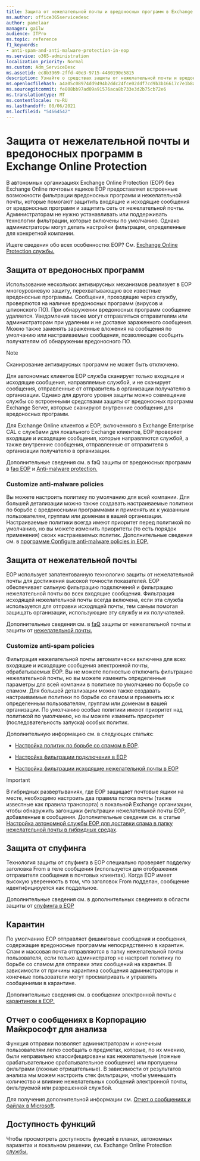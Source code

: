 ```yaml
---
title: Защита от нежелательной почты и вредоносных программ в Exchange Online Protection
ms.author: office365servicedesc
author: pamelaar
manager: gailw
audience: ITPro
ms.topic: reference
f1_keywords:
- anti-spam-and-anti-malware-protection-in-eop
ms.service: o365-administration
localization_priority: Normal
ms.custom: Adm_ServiceDesc
ms.assetid: ec8b3969-2ffd-40e3-9715-4480190e5815
description: Узнайте о средствах защиты от нежелательной почты и вредоносных программ, доступных в автономных организациях Exchange Online Protection (EOP) без Exchange Online почтовых ящиков.
ms.openlocfilehash: a4a05c08974dd9494b2ddc24fce02ddf7cd9b3b16617c7e1b8a55957186cc6ec
ms.sourcegitcommit: fe808bb97ad09a91576aca8b733e3d2b75cb72e6
ms.translationtype: MT
ms.contentlocale: ru-RU
ms.lasthandoff: 08/06/2021
ms.locfileid: "54664542"
---
```

# <a name="anti-spam-and-anti-malware-protection-in-exchange-online-protection"></a>Защита от нежелательной почты и вредоносных программ в Exchange Online Protection

В автономных организациях Exchange Online Protection (EOP) без Exchange Online почтовых ящиков EOP предоставляет встроенные возможности фильтрации вредоносных программ и нежелательной почты, которые помогают защитить входящие и исходящие сообщения от вредоносных программ и защитить сеть от нежелательной почты. Администраторам не нужно устанавливать или поддерживать технологии фильтрации, которые включены по умолчанию. Однако администраторы могут делать настройки фильтрации, определенные для конкретной компании.

Ищете сведения обо всех особенностях EOP? См. [Exchange Online Protection службы.](exchange-online-protection-service-description.md)

## <a name="anti-malware-protection"></a>Защита от вредоносных программ

Использование нескольких антивирусных механизмов реализует в EOP многоуровневую защиту, перехватывающую все известные вредоносные программы. Сообщения, проходящие через службу, проверяются на наличие вредоносных программ (вирусов и шпионского ПО). При обнаружении вредоносных программ сообщение удаляется. Уведомления также могут отправляться отправителям или администраторам при удалении и не доставке зараженного сообщения. Можно также заменять зараженные вложения на сообщения по умолчанию или настраиваемые сообщения, позволяющие сообщить получателям об обнаружении вредоносного ПО.

> [!NOTE] 
> Сканирование антивирусных программ не может быть отключено.

Для автономных клиентов EOP служба сканирует только входящие и исходящие сообщения, направляемые службой, и не сканирует сообщения, отправленные от отправитель в организации получателю в организации. Однако для другого уровня защиты можно совмещение службы со встроенными средствами защиты от вредоносных программ Exchange Server, которые сканируют внутренние сообщения для вредоносных программ.

Для Exchange Online клиентов и EOP, включенного в Exchange Enterprise CAL с службами для локального Exchange клиентов, EOP проверяет входящие и исходящие сообщения, которые направляются службой, а также внутренние сообщения, отправленные от отправителя в организации получателю в организации.

Дополнительные сведения см. в faQ защиты от вредоносных программ в [faq EOP](/microsoft-365/security/office-365-security/anti-malware-protection) и [Anti-malware protection.](/microsoft-365/security/office-365-security/anti-malware-protection-faq-eop)

### <a name="customize-anti-malware-policies"></a>Customize anti-malware policies

Вы можете настроить политику по умолчанию для всей компании. Для большей детализации можно также создавать настраиваемые политики по борьбе с вредоносными программами и применять их к указанным пользователям, группам или доменам в вашей организации. Настраиваемые политики всегда имеют приоритет перед политикой по умолчанию, но вы можете изменить приоритеты (то есть порядок применения) своих настраиваемых политик. Дополнительные сведения см. в [программе Configure anti-malware policies in EOP.](/microsoft-365/security/office-365-security/configure-anti-malware-policies)

## <a name="anti-spam-protection"></a>Защита от нежелательной почты

EOP использует запатентованную технологию защиты от нежелательной почты для достижения высокой точности показателей. EOP обеспечивает сильную фильтрацию подключений и фильтрацию нежелательной почты во всех входящие сообщения. Фильтрация исходящей нежелательной почты всегда включена, если эта служба используется для отправки исходящей почты, тем самым помогая защищать организации, использующие эту службу и их получателей.

Дополнительные сведения см. в [faQ](/microsoft-365/security/office-365-security/anti-spam-protection) защиты от нежелательной почты и защиты от [нежелательной почты.](/microsoft-365/security/office-365-security/anti-spam-protection-faq)

### <a name="customize-anti-spam-policies"></a>Customize anti-spam policies

Фильтрация нежелательной почты автоматически включена для всех входящие и исходящие сообщения электронной почты, обрабатываемых EOP. Вы не можете полностью отключить фильтрацию нежелательной почты, но вы можете изменить определенные параметры для всей компании в политике по умолчанию по борьбе со спамом. Для большей детализации можно также создавать настраиваемые политики по борьбе со спамом и применять их к определенным пользователям, группам или доменам в вашей организации. По умолчанию особые политики имеют приоритет над политикой по умолчанию, но вы можете изменить приоритет (последовательность запуска) особых политик.

Дополнительную информацию см. в следующих статьях:

- [Настройка политик по борьбе со спамом в EOP](/microsoft-365/security/office-365-security/configure-your-spam-filter-policies).

- [Настройка фильтрации подключения в EOP](/microsoft-365/security/office-365-security/configure-the-connection-filter-policy)

- [Настройка фильтрации исходящие нежелательной почты в EOP](/microsoft-365/security/office-365-security/configure-the-outbound-spam-policy)

> [!IMPORTANT]
> В гибридных развертываниях, где EOP защищает почтовые ящики на месте, необходимо настроить два правила потока почты (также известные как правила транспорта) в локальной Exchange организации, чтобы обнаружить загонщики фильтрации нежелательной почты EOP, добавленные в сообщения. Дополнительные сведения см. в статье [Настройка автономной службы EOP для доставки спама в папку нежелательной почты в гибридных средах](/microsoft-365/security/office-365-security/ensure-that-spam-is-routed-to-each-user-s-junk-email-folder).

## <a name="anti-spoofing-protection"></a>Защита от спуфинга

Технология защиты от спуфинга в EOP специально проверяет подделку заголовка From в теле сообщения (используется для отображения отправителя сообщения в почтовых клиентах). Когда EOP имеет высокую уверенность в том, что заголовок From подделан, сообщение идентифицируется как поддельное.

Дополнительные сведения см. в дополнительных сведениях в области защиты от [спуфинга в EOP](/microsoft-365/security/office-365-security/anti-spoofing-protection)

## <a name="quarantine"></a>Карантин

По умолчанию EOP отправляет фишинговые сообщения и сообщения, содержащие вредоносные программы непосредственно в карантин. Спам и массовая почта отправляются в папку нежелательной почты пользователя, если только администратор не настроит политику по борьбе со спамом для отправки этих сообщений на карантин. В зависимости от причины карантина сообщения администраторы и конечные пользователи могут просматривать и управлять сообщениями в карантине.

Дополнительные сведения см. в сообщении электронной почты с [карантином в EOP.](/microsoft-365/security/office-365-security/quarantine-email-messages)

## <a name="report-messages-to-microsoft-for-analysis"></a>Отчет о сообщениях в Корпорацию Майкрософт для анализа

Функция отправки позволяет администраторам и конечным пользователям легко сообщать о предметах, которые, по их мнению, были неправильно классифицированы как нежелательные (ложные срабатывательное срабатывательное сообщение) или пропущены фильтрами (ложные отрицательные). В зависимости от результатов анализа мы можем настроить стек фильтрации, чтобы уменьшить количество и влияние нежелательных сообщений электронной почты, фильтруемой или разрешенной службой.

Для получения дополнительной информации см. [Отчет о сообщениях и файлах в Microsoft](/microsoft-365/security/office-365-security/report-junk-email-messages-to-microsoft).

## <a name="feature-availability"></a>Доступность функций

Чтобы просмотреть доступность функций в планах, автономных вариантах и локальном решении, см. Exchange Online Protection [службы.](exchange-online-protection-service-description.md)